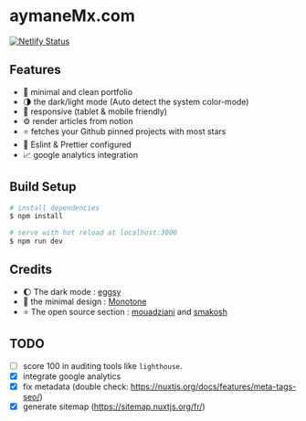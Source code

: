 # aymaneMx.com
[![Netlify Status](https://api.netlify.com/api/v1/badges/e7480484-a8b5-4e42-ac14-2a6d8b41b0df/deploy-status)](https://app.netlify.com/sites/unruffled-tesla-0cb748/deploys)

## Features 

- :smiling_face_with_three_hearts: minimal and clean portfolio 
- :last_quarter_moon: the dark/light mode (Auto detect the system color-mode)
- :iphone: responsive (tablet & mobile friendly)
- :gear: render articles from notion 
- :star: fetches your Github pinned projects with most stars
- :dizzy: Eslint & Prettier configured
- :chart_with_upwards_trend: google analytics integration 

## Build Setup

```bash
# install dependencies
$ npm install

# serve with hot reload at localhost:3000
$ npm run dev
```

## Credits 

- :moon: The dark mode : [eggsy](https://github.com/eggsy/website)
- :art: the minimal design : [Monotone](https://github.com/dev-ggaurav/Monotone)
- :star: The open source section : [mouadziani](https://github.com/MouadZIANI/mouadziani.com) and [smakosh](https://github.com/smakosh/smakosh.com)


## TODO 

- [ ] score 100 in auditing tools like `lighthouse`.
- [x] integrate google analytics
- [x] fix metadata (double check: https://nuxtjs.org/docs/features/meta-tags-seo/) 
- [x] generate sitemap (https://sitemap.nuxtjs.org/fr/)
